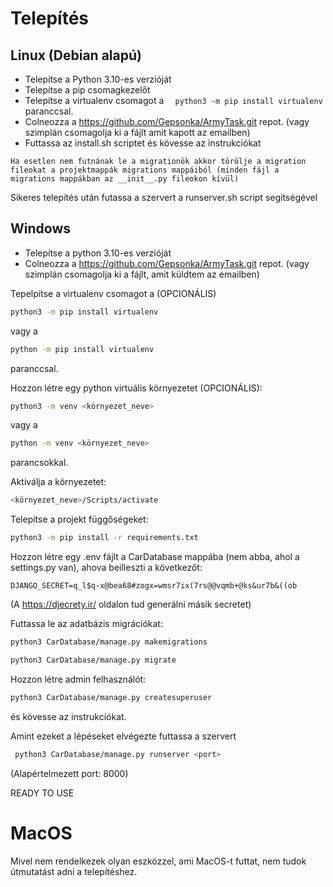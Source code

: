 # Telepítés

## Linux (Debian alapú)

 - Telepítse a Python 3.10-es verzióját
 - Telepítse a pip csomagkezelőt
 - Telepítse a virtualenv csomagot a ``` 
  python3 -m pip install virtualenv``` paranccsal.
 - Colneozza a https://github.com/Gepsonka/ArmyTask.git repot. (vagy szimplán csomagolja ki a fájlt amit kapott az emailben)
 - Futtassa az install.sh scriptet és kövesse az instrukciókat
 
```Ha esetlen nem futnának le a migrationök akkor törölje a migration fileokat a projektmappák migrations mappáiból (minden fájl a migrations mappákban az __init__.py fileokon kívül)```

Sikeres telepítés után futassa a szervert a runserver.sh script segítségével


## Windows

 - Telepítse a python 3.10-es verzióját
 - Colneozza a https://github.com/Gepsonka/ArmyTask.git repot. (vagy szimplán csomagolja ki a fájlt, amit küldtem az emailben)

 Tepelpítse a virtualenv csomagot a (OPCIONÁLIS)

  ```bash
  python3 -m pip install virtualenv
  ``` 
  vagy a
  
  ```bash
  python -m pip install virtualenv
  ``` 
 paranccsal.


 Hozzon létre egy python virtuális környezetet (OPCIONÁLIS):

 ```bash
 python3 -m venv <környezet_neve>
 ```

 vagy a 

 ```bash
 python -m venv <környezet_neve>
 ```
 parancsokkal.

 Aktiválja a környezetet:

 ```bash
 <környezet_neve>/Scripts/activate
 ```

 Telepítse a projekt függőségeket:

 ```bash
 python3 -m pip install -r requirements.txt
 ```

 Hozzon létre egy .env fájlt a CarDatabase mappába (nem abba, ahol a settings.py van), ahova beilleszti a következőt:

 ```
 DJANGO_SECRET=q_l$q-x@bea68#zogx=wmsr7ix(7rs@@vqmb+@ks&ur7b&((ob 
 ```
(A https://djecrety.ir/ oldalon tud generálni másik secretet)

 Futtassa le az adatbázis migrációkat:

 ```bash
 python3 CarDatabase/manage.py makemigrations
 ```

 ```bash
 python3 CarDatabase/manage.py migrate
 ```

Hozzon létre admin felhasználót:

 ```bash
 python3 CarDatabase/manage.py createsuperuser
 ```

és kövesse az instrukciókat.


Amint ezeket a lépéseket elvégezte futtassa a szervert

 ```bash
  python3 CarDatabase/manage.py runserver <port>
 ```

 (Alapértelmezett port: 8000)

 READY TO USE


# MacOS

 Mivel nem rendelkezek olyan eszközzel, ami MacOS-t futtat, nem tudok útmutatást adni a telepítéshez. 
